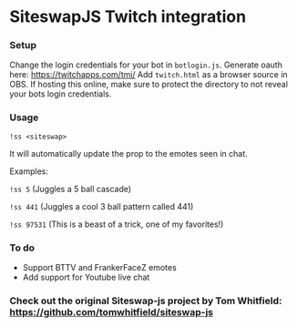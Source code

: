 # SiteswapJS Twitch integration
### Setup
Change the login credentials for your bot in `botlogin.js`. Generate oauth here: https://twitchapps.com/tmi/
Add `twitch.html` as a browser source in OBS.
If hosting this online, make sure to protect the directory to not reveal your bots login credentials.
### Usage
`!ss <siteswap>` 

It will automatically update the prop to the emotes seen in chat.

Examples: 

`!ss 5` (Juggles a 5 ball cascade)
  
`!ss 441` (Juggles a cool 3 ball pattern called 441)
  
`!ss 97531` (This is a beast of a trick, one of my favorites!)
  
### To do
  * Support BTTV and FrankerFaceZ emotes
  * Add support for Youtube live chat

### Check out the original Siteswap-js project by Tom Whitfield: https://github.com/tomwhitfield/siteswap-js
